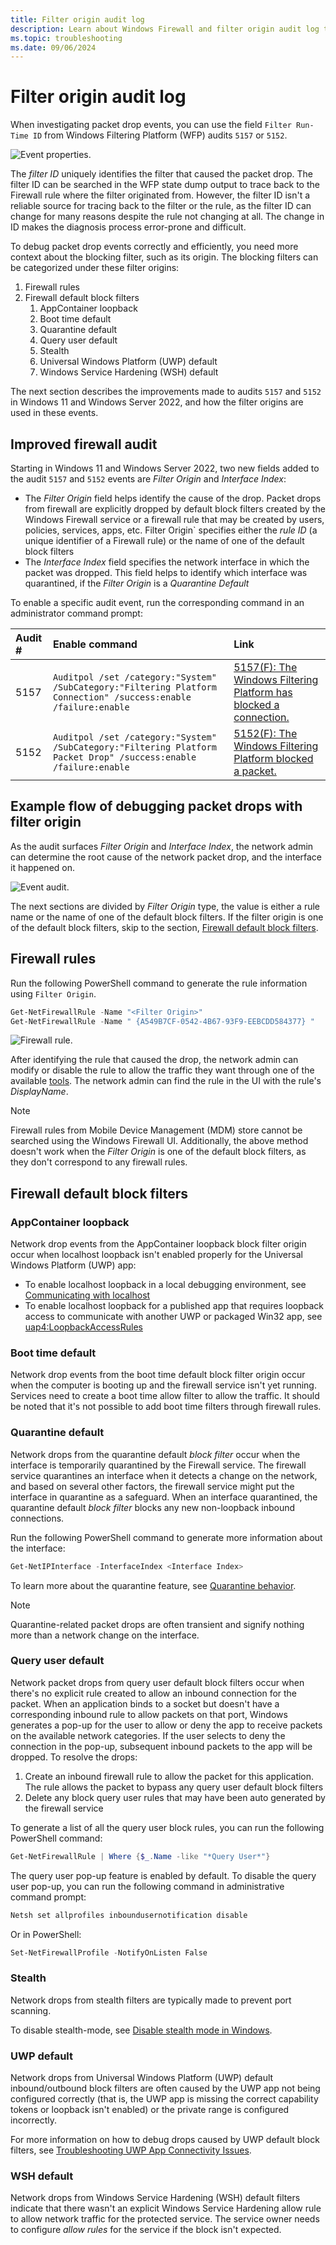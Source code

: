 ```yaml
---
title: Filter origin audit log
description: Learn about Windows Firewall and filter origin audit log to troubleshoot packet drops.
ms.topic: troubleshooting
ms.date: 09/06/2024
---
```


# Filter origin audit log

When investigating packet drop events, you can use the field `Filter Run-Time ID` from Windows Filtering Platform (WFP) audits `5157` or `5152`.

![Event properties.](images/event-properties-5157.png)

The *filter ID* uniquely identifies the filter that caused the packet drop. The filter ID can be searched in the WFP state dump output to trace back to the Firewall rule where the filter originated from. However, the filter ID isn't a reliable source for tracing back to the filter or the rule, as the filter ID can change for many reasons despite the rule not changing at all. The change in ID makes the diagnosis process error-prone and difficult.

To debug packet drop events correctly and efficiently, you need more context about the blocking filter, such as its origin. The blocking filters can be categorized under these filter origins:

1. Firewall rules
1. Firewall default block filters
    1. AppContainer loopback
    1. Boot time default
    1. Quarantine default
    1. Query user default
    1. Stealth
    1. Universal Windows Platform (UWP) default
    1. Windows Service Hardening (WSH) default

The next section describes the improvements made to audits `5157` and `5152` in Windows 11 and Windows Server 2022, and how the filter origins are used in these events.

## Improved firewall audit

Starting in Windows 11 and Windows Server 2022, two new fields added to the audit `5157` and `5152` events are *Filter Origin* and *Interface Index*:

- The *Filter Origin* field helps identify the cause of the drop. Packet drops from firewall are explicitly dropped by default block filters created by the Windows Firewall service or a firewall rule that may be created by users, policies, services, apps, etc. Filter Origin` specifies either the *rule ID* (a unique identifier of a Firewall rule) or the name of one of the default block filters
- The *Interface Index* field specifies the network interface in which the packet was dropped. This field helps to identify which interface was quarantined, if the *Filter Origin* is a *Quarantine Default*

To enable a specific audit event, run the corresponding command in an administrator command prompt:

|Audit #|Enable command|Link|
|:-----|:-----|:-----|
|5157|`Auditpol /set /category:"System" /SubCategory:"Filtering Platform Connection" /success:enable /failure:enable`|[5157(F): The Windows Filtering Platform has blocked a connection.](../../../threat-protection/auditing/event-5157.md)|
|5152|`Auditpol /set /category:"System" /SubCategory:"Filtering Platform Packet Drop" /success:enable /failure:enable`|[5152(F): The Windows Filtering Platform blocked a packet.](../../../threat-protection/auditing/event-5152.md)|

## Example flow of debugging packet drops with filter origin

As the audit surfaces *Filter Origin* and *Interface Index*, the network admin can determine the root cause of the network packet drop, and the interface it happened on.

![Event audit.](images/event-audit-5157.png)

The next sections are divided by *Filter Origin* type, the value is either a rule name or the name of one of the default block filters. If the filter origin is one of the default block filters, skip to the section, [Firewall default block filters](#firewall-default-block-filters).

## Firewall rules

Run the following PowerShell command to generate the rule information using `Filter Origin`.

```Powershell
Get-NetFirewallRule -Name "<Filter Origin>"
Get-NetFirewallRule -Name " {A549B7CF-0542-4B67-93F9-EEBCDD584377} "
```

![Firewall rule.](images/firewallrule.png)

After identifying the rule that caused the drop, the network admin can modify or disable the rule to allow the traffic they want through one of the available [tools](tools.md). The network admin can find the rule in the UI with the rule's *DisplayName*.

>[!NOTE]
> Firewall rules from Mobile Device Management (MDM) store cannot be searched using the Windows Firewall UI. Additionally, the above method doesn't work when the *Filter Origin* is one of the default block filters, as they don't correspond to any firewall rules.

## Firewall default block filters

### AppContainer loopback

Network drop events from the AppContainer loopback block filter origin occur when localhost loopback isn't enabled properly for the Universal Windows Platform (UWP) app:

- To enable localhost loopback in a local debugging environment, see [Communicating with localhost](/windows/iot-core/develop-your-app/loopback)
- To enable localhost loopback for a published app that requires loopback access to communicate with another UWP or packaged Win32 app, see [uap4:LoopbackAccessRules](/uwp/schemas/appxpackage/uapmanifestschema/element-uap4-loopbackaccessrules)

### Boot time default

Network drop events from the boot time default block filter origin occur when the computer is booting up and the firewall service isn't yet running. Services need to create a boot time allow filter to allow the traffic. It should be noted that it's not possible to add boot time filters through firewall rules.

### Quarantine default

Network drops from the quarantine default *block filter* occur when the interface is temporarily quarantined by the Firewall service. The firewall service quarantines an interface when it detects a change on the network, and based on several other factors, the firewall service might put the interface in quarantine as a safeguard. When an interface quarantined, the quarantine default *block filter* blocks any new non-loopback inbound connections.

Run the following PowerShell command to generate more information about the interface:

```Powershell
Get-NetIPInterface -InterfaceIndex <Interface Index>
```

To learn more about the quarantine feature, see [Quarantine behavior](quarantine.md).

>[!NOTE]
> Quarantine-related packet drops are often transient and signify nothing more than a network change on the interface.

### Query user default

Network packet drops from query user default block filters occur when there's no explicit rule created to allow an inbound connection for the packet. When an application binds to a socket but doesn't have a corresponding inbound rule to allow packets on that port, Windows generates a pop-up for the user to allow or deny the app to receive packets on the available network categories. If the user selects to deny the connection in the pop-up, subsequent inbound packets to the app will be dropped. To resolve the drops:

1. Create an inbound firewall rule to allow the packet for this application. The rule allows the packet to bypass any query user default block filters
1. Delete any block query user rules that may have been auto generated by the firewall service

To generate a list of all the query user block rules, you can run the following PowerShell command:

```Powershell
Get-NetFirewallRule | Where {$_.Name -like "*Query User*"}
```

The query user pop-up feature is enabled by default. To disable the query user pop-up, you can run the following command in administrative command prompt:

```cmd
Netsh set allprofiles inboundusernotification disable
```

Or in PowerShell:

```Powershell
Set-NetFirewallProfile -NotifyOnListen False
```

### Stealth

Network drops from stealth filters are typically made to prevent port scanning.

To disable stealth-mode, see [Disable stealth mode in Windows](/troubleshoot/windows-server/networking/disable-stealth-mode).

### UWP default

Network drops from Universal Windows Platform (UWP) default inbound/outbound block filters are often caused by the UWP app not being configured correctly (that is, the UWP app is missing the correct capability tokens or loopback isn't enabled) or the private range is configured incorrectly.

For more information on how to debug drops caused by UWP default block filters, see [Troubleshooting UWP App Connectivity Issues](troubleshooting-uwp-firewall.md).

### WSH default

Network drops from Windows Service Hardening (WSH) default filters indicate that there wasn't an explicit Windows Service Hardening allow rule to allow network traffic for the protected service. The service owner needs to configure *allow rules* for the service if the block isn't expected.
